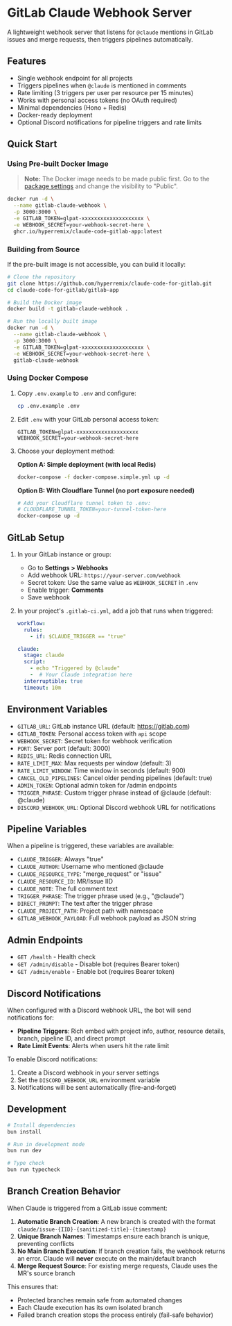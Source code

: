 # GitLab Claude Webhook Server

A lightweight webhook server that listens for `@claude` mentions in GitLab issues and merge requests, then triggers pipelines automatically.

## Features

- Single webhook endpoint for all projects
- Triggers pipelines when `@claude` is mentioned in comments
- Rate limiting (3 triggers per user per resource per 15 minutes)
- Works with personal access tokens (no OAuth required)
- Minimal dependencies (Hono + Redis)
- Docker-ready deployment
- Optional Discord notifications for pipeline triggers and rate limits

## Quick Start

### Using Pre-built Docker Image

> **Note:** The Docker image needs to be made public first. Go to the [package settings](https://github.com/hyperremix/claude-code-for-gitlab/pkgs/container/claude-code-gitlab-app) and change the visibility to "Public".

```bash
docker run -d \
  --name gitlab-claude-webhook \
  -p 3000:3000 \
  -e GITLAB_TOKEN=glpat-xxxxxxxxxxxxxxxxxxxx \
  -e WEBHOOK_SECRET=your-webhook-secret-here \
  ghcr.io/hyperremix/claude-code-gitlab-app:latest
```

### Building from Source

If the pre-built image is not accessible, you can build it locally:

```bash
# Clone the repository
git clone https://github.com/hyperremix/claude-code-for-gitlab.git
cd claude-code-for-gitlab/gitlab-app

# Build the Docker image
docker build -t gitlab-claude-webhook .

# Run the locally built image
docker run -d \
  --name gitlab-claude-webhook \
  -p 3000:3000 \
  -e GITLAB_TOKEN=glpat-xxxxxxxxxxxxxxxxxxxx \
  -e WEBHOOK_SECRET=your-webhook-secret-here \
  gitlab-claude-webhook
```

### Using Docker Compose

1. Copy `.env.example` to `.env` and configure:

   ```bash
   cp .env.example .env
   ```

2. Edit `.env` with your GitLab personal access token:

   ```env
   GITLAB_TOKEN=glpat-xxxxxxxxxxxxxxxxxxxx
   WEBHOOK_SECRET=your-webhook-secret-here
   ```

3. Choose your deployment method:

   **Option A: Simple deployment (with local Redis)**

   ```bash
   docker-compose -f docker-compose.simple.yml up -d
   ```

   **Option B: With Cloudflare Tunnel (no port exposure needed)**

   ```bash
   # Add your Cloudflare tunnel token to .env:
   # CLOUDFLARE_TUNNEL_TOKEN=your-tunnel-token-here
   docker-compose up -d
   ```

## GitLab Setup

1. In your GitLab instance or group:

   - Go to **Settings > Webhooks**
   - Add webhook URL: `https://your-server.com/webhook`
   - Secret token: Use the same value as `WEBHOOK_SECRET` in `.env`
   - Enable trigger: **Comments**
   - Save webhook

2. In your project's `.gitlab-ci.yml`, add a job that runs when triggered:

   ```yaml
   workflow:
     rules:
       - if: $CLAUDE_TRIGGER == "true"

   claude:
     stage: claude
     script:
       - echo "Triggered by @claude"
       -  # Your Claude integration here
     interruptible: true
     timeout: 10m
   ```

## Environment Variables

- `GITLAB_URL`: GitLab instance URL (default: <https://gitlab.com>)
- `GITLAB_TOKEN`: Personal access token with `api` scope
- `WEBHOOK_SECRET`: Secret token for webhook verification
- `PORT`: Server port (default: 3000)
- `REDIS_URL`: Redis connection URL
- `RATE_LIMIT_MAX`: Max requests per window (default: 3)
- `RATE_LIMIT_WINDOW`: Time window in seconds (default: 900)
- `CANCEL_OLD_PIPELINES`: Cancel older pending pipelines (default: true)
- `ADMIN_TOKEN`: Optional admin token for /admin endpoints
- `TRIGGER_PHRASE`: Custom trigger phrase instead of @claude (default: @claude)
- `DISCORD_WEBHOOK_URL`: Optional Discord webhook URL for notifications

## Pipeline Variables

When a pipeline is triggered, these variables are available:

- `CLAUDE_TRIGGER`: Always "true"
- `CLAUDE_AUTHOR`: Username who mentioned @claude
- `CLAUDE_RESOURCE_TYPE`: "merge_request" or "issue"
- `CLAUDE_RESOURCE_ID`: MR/Issue IID
- `CLAUDE_NOTE`: The full comment text
- `TRIGGER_PHRASE`: The trigger phrase used (e.g., "@claude")
- `DIRECT_PROMPT`: The text after the trigger phrase
- `CLAUDE_PROJECT_PATH`: Project path with namespace
- `GITLAB_WEBHOOK_PAYLOAD`: Full webhook payload as JSON string

## Admin Endpoints

- `GET /health` - Health check
- `GET /admin/disable` - Disable bot (requires Bearer token)
- `GET /admin/enable` - Enable bot (requires Bearer token)

## Discord Notifications

When configured with a Discord webhook URL, the bot will send notifications for:

- **Pipeline Triggers**: Rich embed with project info, author, resource details, branch, pipeline ID, and direct prompt
- **Rate Limit Events**: Alerts when users hit the rate limit

To enable Discord notifications:

1. Create a Discord webhook in your server settings
2. Set the `DISCORD_WEBHOOK_URL` environment variable
3. Notifications will be sent automatically (fire-and-forget)

## Development

```bash
# Install dependencies
bun install

# Run in development mode
bun run dev

# Type check
bun run typecheck
```

## Branch Creation Behavior

When Claude is triggered from a GitLab issue comment:

1. **Automatic Branch Creation**: A new branch is created with the format `claude/issue-{IID}-{sanitized-title}-{timestamp}`
2. **Unique Branch Names**: Timestamps ensure each branch is unique, preventing conflicts
3. **No Main Branch Execution**: If branch creation fails, the webhook returns an error. Claude will **never** execute on the main/default branch
4. **Merge Request Source**: For existing merge requests, Claude uses the MR's source branch

This ensures that:

- Protected branches remain safe from automated changes
- Each Claude execution has its own isolated branch
- Failed branch creation stops the process entirely (fail-safe behavior)
